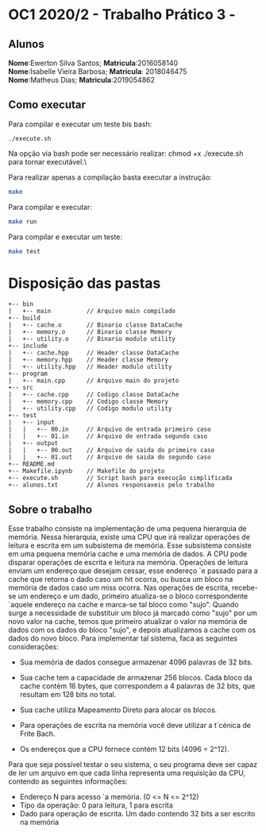 # OC1 2020/2 - Trabalho Prático 3 - 

## Alunos
**Nome**:Ewerton Silva Santos; **Matricula**:2016058140\
**Nome**:Isabelle Vieira Barbosa; **Matricula**: 2018046475\
**Nome**:Matheus Dias; **Matricula**:2019054862

## Como executar
Para compilar e executar um teste bis bash:
``` 
./execute.sh 
```
Na opção via bash pode ser necessário realizar: chmod +x ./execute.sh para tornar executável.\

Para realizar apenas a compilação basta executar a instrução:
``` bash
make
``` 
Para compilar e executar:
``` bash
make run
```
Para compilar e executar um teste:
``` bash
make test
```

# Disposição das pastas
```
+-- bin
|   +-- main          // Arquivo main compilado
+-- build 
|   +-- cache.o       // Binario classe DataCache
|   +-- memory.o      // Binario classe Memory
|   +-- utility.o     // Binario modulo utility
+-- include
|   +-- cache.hpp     // Header classe DataCache
|   +-- memory.hpp    // Header classe Memory
|   +-- utility.hpp   // Header modulo utility
+-- program
|   +-- main.cpp      // Arquivo main do projeto
+-- src
|   +-- cache.cpp     // Codigo classe DataCache
|   +-- memory.cpp    // Codigo classe Memory
|   +-- utility.cpp   // Codigo modulo utility
+-- test  
|   +-- input
|   |   +-- 00.in     // Arquivo de entrada primeiro caso
|   |   +-- 01.in     // Arquivo de entrada segundo caso
|   +-- output
|   |   +-- 00.out    // Arquivo de saida do primeiro caso  
|   |   +-- 01.out    // Arquivo de saida do segundo caso
+-- README.md
+-- Makefile.ipynb    // Makefile do projeto
+-- execute.sh        // Script bash para execução simplificada
+-- alunos.txt        // Alunos responsaveis pelo trabalho
```

## Sobre o trabalho
Esse trabalho consiste na implementação de uma pequena hierarquia de memória. Nessa hierarquia, existe uma CPU que irá realizar operações de leitura e escrita em um subsistema de memória. Esse subsistema consiste em uma pequena memória cache e uma memória de dados.
A CPU pode disparar operações de escrita e leitura na memória. Operações de leitura enviam um endereço que desejam cessar, esse endereço ´e passado para a cache que retorna o dado caso um hit ocorra, ou busca um bloco na memória de dados caso um miss ocorra.
Nas operações de escrita, recebe-se um endereço e um dado, primeiro atualiza-se o bloco correspondente
`aquele endereço na cache e marca-se tal bloco como "sujo".  Quando surge a necessidade de substituir um bloco já marcado como "sujo" por um novo valor na cache, temos que primeiro atualizar o valor na memória de dados com os dados do bloco "sujo", e depois atualizamos a cache com os dados do novo bloco.
Para implementar tal sistema, faca as seguintes considerações:
- Sua memória de dados consegue armazenar 4096 palavras de 32 bits.

- Sua cache tem a capacidade de armazenar 256 blocos.  Cada bloco da cache contém 16 bytes, que correspondem a 4 palavras de 32 bits, que resultam em 128 bits no total.
- Sua cache utiliza Mapeamento Direto para alocar os blocos.
- Para operações de escrita na memória você deve utilizar a t´cénica de Frite Bach.
- Os endereços que a CPU fornece contém 12 bits (4096 = 2^12).

Para que seja possível testar o seu sistema, o seu programa deve ser capaz de ler um arquivo em que cada linha representa uma requisição da CPU, contendo as seguintes informações:
- Endereço N para acesso `a memória. (0 <= N <= 2^12)
- Tipo da operação: 0 para leitura, 1 para escrita
- Dado para operação de escrita. Um dado contendo 32 bits a ser escrito na memória